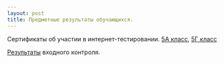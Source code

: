```yaml
---
layout: post
title: Предметные результаты обучающихся.
---
```


Сертификаты об участии в интернет-тестировании. [5A класс](../content/form4/Сертификат-5a.pdf), [5Г класс](../content/form4/Сертификат-5г.pdf)

[Результаты](../content/form4/Входной-контроль-5-2015.pdf) входного контроля.


